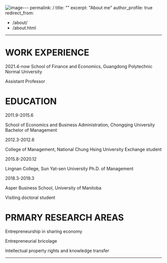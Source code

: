 ![image](https://github.com/user-attachments/assets/a54484fd-7736-4507-8cef-2ac021113c56)---
permalink: /
title: ""
excerpt: "About me"
author_profile: true
redirect_from: 
  - /about/
  - /about.html
---


WORK EXPERIENCE
======
2021.4-now    School of Finance and Economics, Guangdong Polytechnic Normal University 

Assistant Professor


EDUCATION
======

2011.9-2015.6

School of Economics and Business Administration, Chongqing University 
Bachelor of Management

2012.3-2012.6

College of Management, National Chung Hsing University
Exchange student

2015.8-2020.12

Lingnan College, Sun Yat-sen University
Ph.D. of Management

2018.3-2019.3

Asper Business School, University of Manitoba

Visiting doctoral student


PRMARY RESEARCH AREAS
======
Entrepreneurship in sharing economy

Entrepreneurial bricolage

Intellectual property rights and knowledge transfer

------
